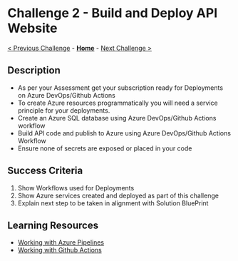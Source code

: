 # Challenge 2 - Build and Deploy API Website

[< Previous Challenge](./Challenge01.md) - **[Home](https://github.com/jethanivijay/devopswithgithubhack)** - [Next Challenge >](./Challenge03.md)

## Description

- As per your Assessment get your subscription ready for Deployments on Azure DevOps/Github Actions
- To create Azure resources programmatically you will need a service principle for your deployments.
- Create an Azure SQL database using Azure DevOps/Github Actions workflow
- Build API code and publish to Azure using Azure DevOps/Github Actions Workflow
- Ensure none of secrets are exposed or placed in your code



## Success Criteria

1. Show Workflows used for Deployments
2. Show Azure services created and deployed as part of this challenge
3. Explain next step to be taken in alignment with Solution BluePrint


## Learning Resources

- [Working with Azure Pipelines](https://docs.microsoft.com/en-in/azure/devops/pipelines/?view=azure-devops)
- [Working with Github Actions](https://docs.github.com/en/actions/reference/workflow-syntax-for-github-actions)
